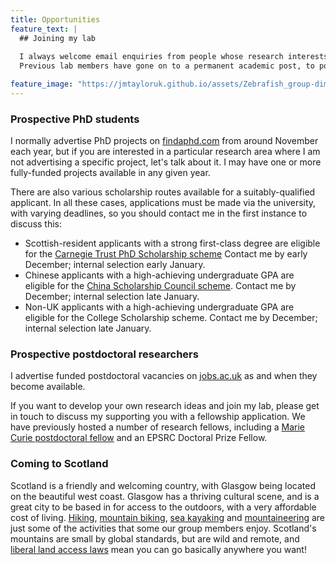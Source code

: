 ```yaml
---
title: Opportunities
feature_text: |
  ## Joining my lab
  
  I always welcome email enquiries from people whose research interests overlap with my own. 
  Previous lab members have gone on to a permanent academic post, to postdoctoral research, and to industry.

feature_image: "https://jmtayloruk.github.io/assets/Zebrafish_group-dimmed.jpeg"
---
```



### Prospective PhD students

I normally advertise PhD projects on [findaphd.com](https://www.findaphd.com) from around November each year, but if you are interested in a particular research area where I am not advertising a specific project, let's talk about it.
I may have one or more fully-funded projects available in any given year.

There are also various scholarship routes available for a suitably-qualified applicant.
In all these cases, applications must be made via the university, with varying deadlines, so you should contact me in the first instance to discuss this: 

- Scottish-resident applicants with a strong first-class degree are eligible for the [Carnegie Trust PhD Scholarship scheme](https://www.carnegie-trust.org/award-schemes/carnegie-phd-scholarships)
Contact me by early December; internal selection early January.
- Chinese applicants with a high-achieving undergraduate GPA are eligible for the [China Scholarship Council scheme](https://www.gla.ac.uk/scholarships/thechinascholarshipcouncil).
Contact me by December; internal selection late January.
- Non-UK applicants with a high-achieving undergraduate GPA are eligible for the College Scholarship scheme. Contact me by December; internal selection late January.

### Prospective postdoctoral researchers

I advertise funded postdoctoral vacancies on [jobs.ac.uk](https://www.jobs.ac.uk) as and when they become available.

If you want to develop your own research ideas and join my lab, please get in touch to discuss my supporting you with a fellowship application.
We have previously hosted a number of research fellows, including a [Marie Curie postdoctoral fellow](https://ec.europa.eu/research/mariecurieactions/actions/postdoctoral-fellowships)
and an EPSRC Doctoral Prize Fellow.

### Coming to Scotland

Scotland is a friendly and welcoming country, with Glasgow being located on the beautiful west coast.
Glasgow has a thriving cultural scene, and is a great city to be based in for access to the outdoors, with a very affordable cost of living.
[Hiking](https://www.muchbetteradventures.com/magazine/hiking-in-scotland-11-of-the-best-hikes-in-the-country),
[mountain biking](https://www.visitscotland.com/see-do/active/mountain-biking), 
[sea kayaking](https://www.wildernessscotland.com/blog/top-10-scottish-sea-kayaking-spots)
and [mountaineering](https://www.ellis-brigham.com/news-and-blogs/25-scottish-winter-classics) are just some of the activities that some our group members enjoy.
Scotland's mountains are small by global standards, but are wild and remote, and [liberal land access laws](https://en.wikipedia.org/wiki/Scottish_Outdoor_Access_Code) mean you can go basically anywhere you want!
